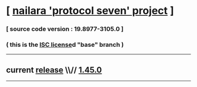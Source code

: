 
# [ [nailara 'protocol seven' project](http://src.nailara.net/) ]

### [ source code version : 19.8977-3105.0 ]

### ( this is the [ISC license](license)d "base" branch )
---
## current [release](https://github.com/anotherlink/nailara/releases) \\\\// [1.45.0](https://github.com/anotherlink/nailara/releases/tag/1.45.0)
---
